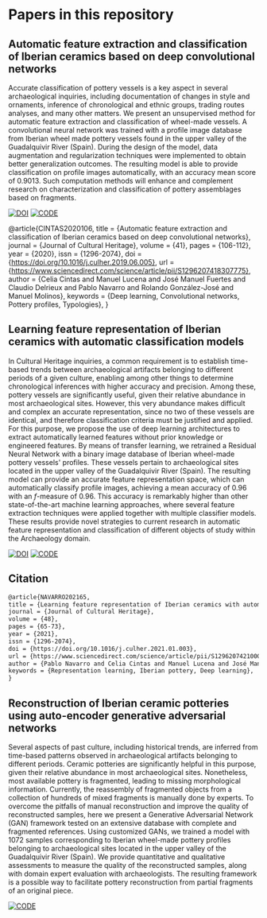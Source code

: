 # Papers in this repository

## Automatic feature extraction and classification of Iberian ceramics based on deep convolutional networks

Accurate classification of pottery vessels is a key aspect in several archaeological inquiries, including documentation of changes in style and ornaments, inference of chronological and ethnic groups, trading routes analyses, and many other matters. We present an unsupervised method for automatic feature extraction and classification of wheel-made vessels. A convolutional neural network was trained with a profile image database from Iberian wheel made pottery vessels found in the upper valley of the Guadalquivir River (Spain). During the design of the model, data augmentation and regularization techniques were implemented to obtain better generalization outcomes. The resulting model is able to provide classification on profile images automatically, with an accuracy mean score of 0.9013. Such computation methods will enhance and complement research on characterization and classification of pottery assemblages based on fragments.

[![DOI](https://img.shields.io/badge/DOI-10.1016/j.culher.2019.06.005-f9f107.svg)](https://doi.org/10.1016/j.culher.2019.06.005)
[![CODE](https://img.shields.io/badge/CODE-73ff9.svg)](https://github.com/celiacintas/vasijas/tree/classification)

@article{CINTAS2020106,
title = {Automatic feature extraction and classification of Iberian ceramics based on deep convolutional networks},
journal = {Journal of Cultural Heritage},
volume = {41},
pages = {106-112},
year = {2020},
issn = {1296-2074},
doi = {https://doi.org/10.1016/j.culher.2019.06.005},
url = {https://www.sciencedirect.com/science/article/pii/S1296207418307775},
author = {Celia Cintas and Manuel Lucena and José Manuel Fuertes and Claudio Delrieux and Pablo Navarro and Rolando González-José and Manuel Molinos},
keywords = {Deep learning, Convolutional networks, Pottery profiles, Typologies},
}



## Learning feature representation of Iberian ceramics with automatic classification models

In Cultural Heritage inquiries, a common requirement is to establish time-based trends between archaeological artifacts belonging to different periods of a given culture, enabling among other things to determine chronological inferences with higher accuracy and precision.
Among these, pottery vessels are significantly useful, given their relative abundance in most archaeological sites.
However, this very abundance makes difficult and complex an accurate representation, since no two of these vessels are identical, and therefore classification criteria must be justified and applied.
For this purpose, we propose the use of deep learning architectures to extract automatically learned features without prior knowledge or engineered features.
By means of transfer learning, we retrained a Residual Neural Network with a binary image database of Iberian wheel-made pottery vessels' profiles. 
These vessels pertain to archaeological sites located in the upper valley of the Guadalquivir River (Spain).
The resulting model can provide an accurate feature representation space, which can automatically classify profile images, achieving a mean accuracy of $0.96$ with an $f$-measure of $0.96$. 
This accuracy is remarkably higher than other state-of-the-art machine learning approaches, where several feature extraction techniques were applied together with multiple classifier models.
These results provide novel strategies to current research in automatic feature representation and classification of different objects of study within the Archaeology domain. 

[![DOI](https://img.shields.io/badge/DOI-10.1016/j.culher.2021.01.003-f9f107.svg)](https://doi.org/10.1016/j.culher.2021.01.003)
[![CODE](https://img.shields.io/badge/CODE-73ff9.svg)](https://github.com/celiacintas/vasijas/tree/unsupervised)

## Citation

```Latex
@article{NAVARRO202165,
title = {Learning feature representation of Iberian ceramics with automatic classification models},
journal = {Journal of Cultural Heritage},
volume = {48},
pages = {65-73},
year = {2021},
issn = {1296-2074},
doi = {https://doi.org/10.1016/j.culher.2021.01.003},
url = {https://www.sciencedirect.com/science/article/pii/S1296207421000042},
author = {Pablo Navarro and Celia Cintas and Manuel Lucena and José Manuel Fuertes and Claudio Delrieux and Manuel Molinos},
keywords = {Representation learning, Iberian pottery, Deep learning},
}
```

## Reconstruction of Iberian ceramic potteries using auto-encoder generative adversarial networks

Several aspects of past culture, including historical trends, are inferred from time-based patterns observed in archaeological artifacts belonging to different periods. Ceramic potteries are significantly helpful in this purpose, given their relative abundance in most archaeological sites. Nonetheless, most available pottery is fragmented, leading to missing morphological information. Currently, the reassembly of fragmented objects from a collection of hundreds of mixed fragments is manually done by experts. To overcome the pitfalls of manual reconstruction and improve the quality of reconstructed samples, here we present a Generative Adversarial Network (GAN) framework tested on an extensive database with complete and fragmented references. Using customized GANs, we trained a model with 1072 samples corresponding to Iberian wheel-made pottery profiles belonging to archaeological sites located in the upper valley of the Guadalquivir River (Spain). We provide quantitative and qualitative assessments to measure the quality of the reconstructed samples, along with domain expert evaluation with archaeologists. The resulting framework is a possible way to facilitate pottery reconstruction from partial fragments of an original piece.

[![CODE](https://img.shields.io/badge/CODE-73ff9.svg)](https://github.com/celiacintas/vasijas/tree/iberianGAN)

